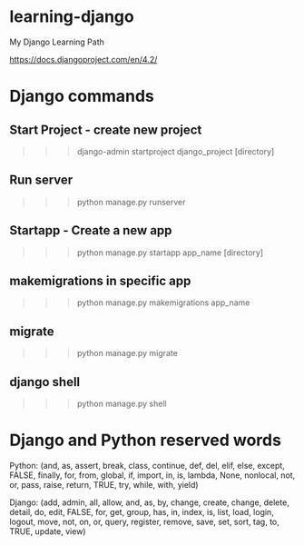# learning-django
My Django Learning Path

https://docs.djangoproject.com/en/4.2/
# Django commands
## Start Project - create new project
>>> django-admin startproject django_project [directory]

## Run server
>>> python manage.py runserver

## Startapp - Create a new app
>>> python manage.py startapp app_name [directory]

## makemigrations in specific app
>>> python manage.py makemigrations app_name

## migrate
>>> python manage.py migrate

## django shell
>>> python manage.py shell

# Django and Python reserved words
Python: (and, as, assert, break, class, continue, def, del, elif, else, except, FALSE, finally, for, from, global, if, import, in, is, lambda, None, nonlocal, not, or, pass, raise, return, TRUE, try, while, with, yield)

Django: (add, admin, all, allow, and, as, by, change, create, change, delete, detail, do, edit, FALSE, for, get, group, has, in, index, is, list, load, login, logout, move, not, on, or, query, register, remove, save, set, sort, tag, to, TRUE, update, view)